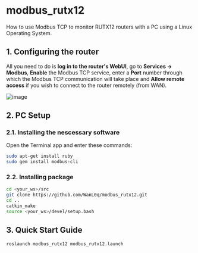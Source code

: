 # modbus_rutx12
How to use Modbus TCP to monitor RUTX12 routers with a PC using a Linux Operating System.
## 1. Configuring the router
All you need to do is __log in to the router's WebUI__, go to __Services → Modbus__, __Enable__ the Modbus TCP service, enter a __Port__ number through which the Modbus TCP communication will take place and __Allow remote access__ if you wish to connect to the router remotely (from WAN).

![image](https://github.com/WanL0q/modbus_rutx12/assets/134664967/8e5aa24a-79d6-4fef-b343-a8d96e6507d7)

## 2. PC Setup
### 2.1. Installing the nescessary software
Open the Terminal app and enter these commands:
```sh
sudo apt-get install ruby
sudo gem install modbus-cli
```
### 2.2. Installing package
```sh
cd <your_ws>/src
git clone https://github.com/WanL0q/modbus_rutx12.git
cd ..
catkin_make
source <your_ws>/devel/setup.bash
```
## 3. Quick Start Guide
```sh
roslaunch modbus_rutx12 modbus_rutx12.launch
```
